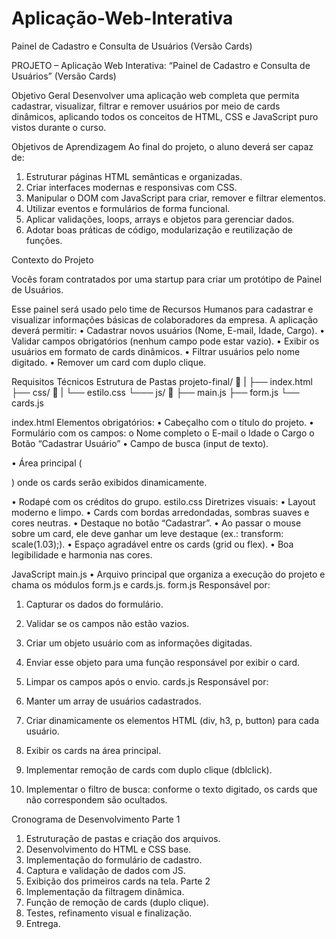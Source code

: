 # Aplicação-Web-Interativa
Painel de Cadastro e Consulta de Usuários (Versão Cards)


PROJETO  – Aplicação Web Interativa: “Painel de Cadastro e Consulta de Usuários” (Versão Cards)

Objetivo Geral
Desenvolver uma aplicação web completa que permita cadastrar, visualizar, filtrar
e remover usuários por meio de cards dinâmicos, aplicando todos os conceitos de
HTML, CSS e JavaScript puro vistos durante o curso.

Objetivos de Aprendizagem
Ao final do projeto, o aluno deverá ser capaz de:
1. Estruturar páginas HTML semânticas e organizadas.
2. Criar interfaces modernas e responsivas com CSS.
3. Manipular o DOM com JavaScript para criar, remover e filtrar elementos.
4. Utilizar eventos e formulários de forma funcional.
5. Aplicar validações, loops, arrays e objetos para gerenciar dados.
6. Adotar boas práticas de código, modularização e reutilização de funções.

Contexto do Projeto

Vocês foram contratados por uma startup para criar um protótipo de Painel de Usuários.

Esse painel será usado pelo time de Recursos Humanos para cadastrar e visualizar
informações básicas de colaboradores da empresa.
A aplicação deverá permitir:
• Cadastrar novos usuários (Nome, E-mail, Idade, Cargo).
• Validar campos obrigatórios (nenhum campo pode estar vazio).
• Exibir os usuários em formato de cards dinâmicos.
• Filtrar usuários pelo nome digitado.
• Remover um card com duplo clique.

Requisitos Técnicos
Estrutura de Pastas
projeto-final/ 📁
|
├── index.html
├── css/ 📁
| └── estilo.css
└─── js/ 📁
├── main.js
├── form.js
└── cards.js

index.html
Elementos obrigatórios:
• Cabeçalho com o título do projeto.
• Formulário com os campos:
o Nome completo
o E-mail
o Idade
o Cargo
o Botão “Cadastrar Usuário”
• Campo de busca (input de texto).

• Área principal (<section id="lista-usuarios">) onde os cards serão exibidos dinamicamente.

• Rodapé com os créditos do grupo.
estilo.css
Diretrizes visuais:
• Layout moderno e limpo.
• Cards com bordas arredondadas, sombras suaves e cores neutras.
• Destaque no botão “Cadastrar”.
• Ao passar o mouse sobre um card, ele deve ganhar um leve destaque (ex.:
transform: scale(1.03);).
• Espaço agradável entre os cards (grid ou flex).
• Boa legibilidade e harmonia nas cores.

JavaScript
main.js
• Arquivo principal que organiza a execução do projeto e chama os módulos
form.js e cards.js.
form.js
Responsável por:
1. Capturar os dados do formulário.
2. Validar se os campos não estão vazios.
3. Criar um objeto usuário com as informações digitadas.
4. Enviar esse objeto para uma função responsável por exibir o card.

5. Limpar os campos após o envio.
cards.js
Responsável por:
1. Manter um array de usuários cadastrados.
2. Criar dinamicamente os elementos HTML (div, h3, p, button) para cada usuário.
3. Exibir os cards na área principal.
4. Implementar remoção de cards com duplo clique (dblclick).
5. Implementar o filtro de busca: conforme o texto digitado, os cards que não
correspondem são ocultados.

Cronograma de Desenvolvimento
Parte 1
1. Estruturação de pastas e criação dos arquivos.
2. Desenvolvimento do HTML e CSS base.
3. Implementação do formulário de cadastro.
4. Captura e validação de dados com JS.
5. Exibição dos primeiros cards na tela.
Parte 2
1. Implementação da filtragem dinâmica.
2. Função de remoção de cards (duplo clique).
3. Testes, refinamento visual e finalização.
4. Entrega.


